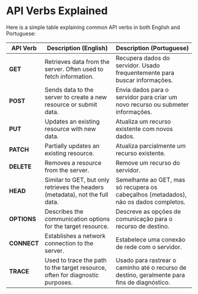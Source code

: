 # API Verbs Explained

Here is a simple table explaining common API verbs in both English and Portuguese:

| **API Verb**   | **Description (English)**                                                    | **Description (Portuguese)**                                               |
|----------------|----------------------------------------------------------------------------|-----------------------------------------------------------------------------|
| **GET**        | Retrieves data from the server. Often used to fetch information.            | Recupera dados do servidor. Usado frequentemente para buscar informações.  |
| **POST**       | Sends data to the server to create a new resource or submit data.          | Envia dados para o servidor para criar um novo recurso ou submeter informações. |
| **PUT**        | Updates an existing resource with new data.                                 | Atualiza um recurso existente com novos dados.                              |
| **PATCH**      | Partially updates an existing resource.                                    | Atualiza parcialmente um recurso existente.                                 |
| **DELETE**     | Removes a resource from the server.                                        | Remove um recurso do servidor.                                              |
| **HEAD**       | Similar to GET, but only retrieves the headers (metadata), not the full data. | Semelhante ao GET, mas só recupera os cabeçalhos (metadados), não os dados completos. |
| **OPTIONS**    | Describes the communication options for the target resource.               | Descreve as opções de comunicação para o recurso de destino.                |
| **CONNECT**    | Establishes a network connection to the server.                            | Estabelece uma conexão de rede com o servidor.                              |
| **TRACE**      | Used to trace the path to the target resource, often for diagnostic purposes. | Usado para rastrear o caminho até o recurso de destino, geralmente para fins de diagnóstico. |


